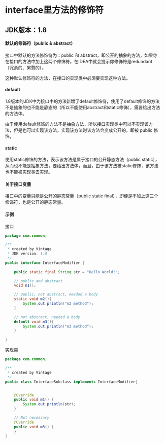 # interface里方法的修饰符

## JDK版本：1.8

#### 默认的修饰符（public & abstract）

接口中默认的方法修饰符为：public 和 abstract，即公开的抽象的方法，如果你在接口的方法中加上这两个修饰符，在IDEA中就会提示你修饰符是redundant（冗余的、累赘的）。

这种默认修饰符的方法，在接口的实现类中必须要实现这种方法。

#### default

1.8版本的JDK中为接口中的方法新增了default修饰符，使用了default修饰的方法不是抽象的也不能是静态的（所以不能使用abstract和static修饰），需要给出方法的方法体。

由于使用default修饰的方法不是抽象方法，所以接口实现类中可以不实现该方法，但是也可以实现该方法，实现该方法时该方法会变成公开的，即被 public 修饰。


#### static

使用static修饰的方法，表示该方法是属于接口的公开静态方法（public static），从而也不能是抽象方法，要给出方法体，而且，由于该方法被static修饰，该方法也不能被实现类去实现。

#### 关于接口变量

接口中的变量只能是公开的静态常量（public static final），即便是不加上这三个修饰符，也是公开的静态常量。

#### 示例

接口

```java
package com.common;

/**
 * created by Vintage
 * JDK version: 1.8
 */
public interface InterfaceModifier {
    
    public static final String str = "Hello World!";

    // public and abstract
    void m1();

    // public, not abstract, needed a body
    static void m2(){
        System.out.println("m2 method");
    }

    // not abstract, needed a body
    default void m3(){
        System.out.println("m3 method");
    }

}

```

实现类

```java
package com.common;

/**
 * created by Vintage
 */
public class InterfaceSubclass implements InterfaceModifier{


    @Override
    public void m1() {
		System.out.println(str);
    }

    // Not necessary
    @Override
    public void m3() {
    }
}
```